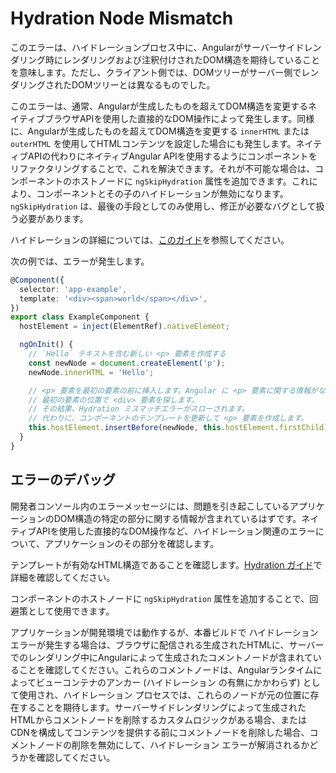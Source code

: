 # Hydration Node Mismatch

このエラーは、ハイドレーションプロセス中に、Angularがサーバーサイドレンダリング時にレンダリングおよび注釈付けされたDOM構造を期待していることを意味します。ただし、クライアント側では、DOMツリーがサーバー側でレンダリングされたDOMツリーとは異なるものでした。

このエラーは、通常、Angularが生成したものを超えてDOM構造を変更するネイティブブラウザAPIを使用した直接的なDOM操作によって発生します。同様に、Angularが生成したものを超えてDOM構造を変更する `innerHTML` または `outerHTML` を使用してHTMLコンテンツを設定した場合にも発生します。ネイティブAPIの代わりにネイティブAngular APIを使用するようにコンポーネントをリファクタリングすることで、これを解決できます。それが不可能な場合は、コンポーネントのホストノードに `ngSkipHydration` 属性を追加できます。これにより、コンポーネントとその子のハイドレーションが無効になります。`ngSkipHydration` は、最後の手段としてのみ使用し、修正が必要なバグとして扱う必要があります。

ハイドレーションの詳細については、[このガイド](guide/hydration)を参照してください。

次の例では、エラーが発生します。

```typescript
@Component({
  selector: 'app-example',
  template: '<div><span>world</span></div>',
})
export class ExampleComponent {
  hostElement = inject(ElementRef).nativeElement;

  ngOnInit() {
    // `Hello` テキストを含む新しい <p> 要素を作成する
    const newNode = document.createElement('p');
    newNode.innerHTML = 'Hello';

    // <p> 要素を最初の要素の前に挿入します。Angular に <p> 要素に関する情報がないため、
    // 最初の要素の位置で <div> 要素を探します。
    // その結果、Hydration ミスマッチエラーがスローされます。
    // 代わりに、コンポーネントのテンプレートを更新して <p> 要素を作成します。
    this.hostElement.insertBefore(newNode, this.hostElement.firstChild);
  }
}
```

## エラーのデバッグ

開発者コンソール内のエラーメッセージには、問題を引き起こしているアプリケーションのDOM構造の特定の部分に関する情報が含まれているはずです。ネイティブAPIを使用した直接的なDOM操作など、ハイドレーション関連のエラーについて、アプリケーションのその部分を確認します。

テンプレートが有効なHTML構造であることを確認します。[Hydration ガイド](guide/hydration#valid-html-structure)で詳細を確認してください。

コンポーネントのホストノードに `ngSkipHydration` 属性を追加することで、回避策として使用できます。

アプリケーションが開発環境では動作するが、本番ビルドで ハイドレーション エラーが発生する場合は、ブラウザに配信される生成されたHTMLに、サーバーでのレンダリング中にAngularによって生成されたコメントノードが含まれていることを確認してください。これらのコメントノードは、Angularランタイムによってビューコンテナのアンカー (ハイドレーション の有無にかかわらず) として使用され、ハイドレーション プロセスでは、これらのノードが元の位置に存在することを期待します。サーバーサイドレンダリングによって生成されたHTMLからコメントノードを削除するカスタムロジックがある場合、またはCDNを構成してコンテンツを提供する前にコメントノードを削除した場合、コメントノードの削除を無効にして、ハイドレーション エラーが解消されるかどうかを確認してください。
